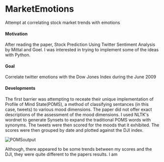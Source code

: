 # MarketEmotions
Attempt at correlating stock market trends with emotions

#### Motivation
After reading the paper, Stock Prediction Using Twitter Sentiment Analysis by Mittal and Goel. I was interested in trying to implement some of the ideas with Python. 

#### Goal
Correlate twitter emotions with the Dow Jones Index during the June 2009

#### Developments
The first barrier was attempting to receate their unique implementation of Profile of Mind State(POMS), a method of classifying sentances (in this case, tweets) to various mood dimensions. The paper did not offer exact descriptions of the assessment of the mood dimensions. I used NLTK's wordnet to generate Synsets to expand the traditional POMS words with synonyms. The tweets were then scored for the moods that it exhibited. The scores were then grouped by date and plotted against the DJI index. 

![POMSoutput](https://imgur.com/eeQobSA)

Although, there appeared to be some trends between my scores and the DJI, they were quite different to the papers results. I am 
